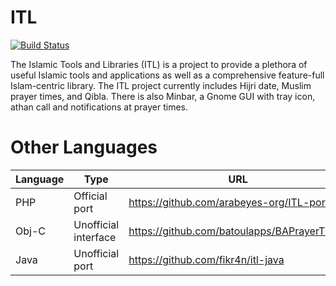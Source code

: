 # ITL
[![Build Status](https://travis-ci.org/arabeyes-org/ITL.svg?branch=master)](https://travis-ci.org/arabeyes-org/ITL)

The Islamic Tools and Libraries (ITL) is a project to provide a plethora of useful Islamic tools and applications as well as a comprehensive feature-full Islam-centric library. The ITL project currently includes Hijri date, Muslim prayer times, and Qibla.
There is also Minbar, a Gnome GUI with tray icon, athan call and notifications at prayer times.

# Other Languages

| Language 	| Type                 	| URL                                         	|
|----------	|----------------------	|---------------------------------------------	|
| PHP      	| Official port        	| https://github.com/arabeyes-org/ITL-ports   	|
| Obj-C    	| Unofficial interface 	| https://github.com/batoulapps/BAPrayerTimes 	|
| Java     	| Unofficial port      	| https://github.com/fikr4n/itl-java          	|

